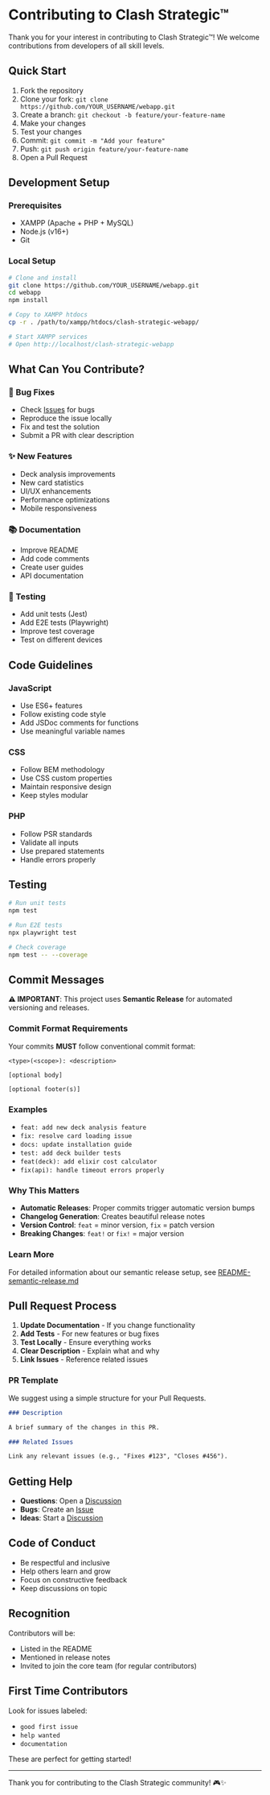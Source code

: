 # Contributing to Clash Strategic™

Thank you for your interest in contributing to Clash Strategic™! We welcome contributions from developers of all skill levels.

## Quick Start

1. Fork the repository
2. Clone your fork: `git clone https://github.com/YOUR_USERNAME/webapp.git`
3. Create a branch: `git checkout -b feature/your-feature-name`
4. Make your changes
5. Test your changes
6. Commit: `git commit -m "Add your feature"`
7. Push: `git push origin feature/your-feature-name`
8. Open a Pull Request

## Development Setup

### Prerequisites

- XAMPP (Apache + PHP + MySQL)
- Node.js (v16+)
- Git

### Local Setup

```bash
# Clone and install
git clone https://github.com/YOUR_USERNAME/webapp.git
cd webapp
npm install

# Copy to XAMPP htdocs
cp -r . /path/to/xampp/htdocs/clash-strategic-webapp/

# Start XAMPP services
# Open http://localhost/clash-strategic-webapp
```

## What Can You Contribute?

### 🐛 Bug Fixes

- Check [Issues](https://github.com/ClashStrategic/webapp/issues) for bugs
- Reproduce the issue locally
- Fix and test the solution
- Submit a PR with clear description

### ✨ New Features

- Deck analysis improvements
- New card statistics
- UI/UX enhancements
- Performance optimizations
- Mobile responsiveness

### 📚 Documentation

- Improve README
- Add code comments
- Create user guides
- API documentation

### 🧪 Testing

- Add unit tests (Jest)
- Add E2E tests (Playwright)
- Improve test coverage
- Test on different devices

## Code Guidelines

### JavaScript

- Use ES6+ features
- Follow existing code style
- Add JSDoc comments for functions
- Use meaningful variable names

### CSS

- Follow BEM methodology
- Use CSS custom properties
- Maintain responsive design
- Keep styles modular

### PHP

- Follow PSR standards
- Validate all inputs
- Use prepared statements
- Handle errors properly

## Testing

```bash
# Run unit tests
npm test

# Run E2E tests
npx playwright test

# Check coverage
npm test -- --coverage
```

## Commit Messages

**⚠️ IMPORTANT**: This project uses **Semantic Release** for automated versioning and releases.

### Commit Format Requirements

Your commits **MUST** follow conventional commit format:

```
<type>(<scope>): <description>

[optional body]

[optional footer(s)]
```

### Examples

- `feat: add new deck analysis feature`
- `fix: resolve card loading issue`
- `docs: update installation guide`
- `test: add deck builder tests`
- `feat(deck): add elixir cost calculator`
- `fix(api): handle timeout errors properly`

### Why This Matters

- **Automatic Releases**: Proper commits trigger automatic version bumps
- **Changelog Generation**: Creates beautiful release notes
- **Version Control**: `feat` = minor version, `fix` = patch version
- **Breaking Changes**: `feat!` or `fix!` = major version

### Learn More

For detailed information about our semantic release setup, see [README-semantic-release.md](README-semantic-release.md)

## Pull Request Process

1. **Update Documentation** - If you change functionality
2. **Add Tests** - For new features or bug fixes
3. **Test Locally** - Ensure everything works
4. **Clear Description** - Explain what and why
5. **Link Issues** - Reference related issues

### PR Template

We suggest using a simple structure for your Pull Requests.

```markdown
### Description

A brief summary of the changes in this PR.

### Related Issues

Link any relevant issues (e.g., "Fixes #123", "Closes #456").
```

## Getting Help

- **Questions**: Open a [Discussion](https://github.com/ClashStrategic/webapp/discussions)
- **Bugs**: Create an [Issue](https://github.com/ClashStrategic/webapp/issues)
- **Ideas**: Start a [Discussion](https://github.com/ClashStrategic/webapp/discussions)

## Code of Conduct

- Be respectful and inclusive
- Help others learn and grow
- Focus on constructive feedback
- Keep discussions on topic

## Recognition

Contributors will be:

- Listed in the README
- Mentioned in release notes
- Invited to join the core team (for regular contributors)

## First Time Contributors

Look for issues labeled:

- `good first issue`
- `help wanted`
- `documentation`

These are perfect for getting started!

---

Thank you for contributing to the Clash Strategic community! 🎮✨
